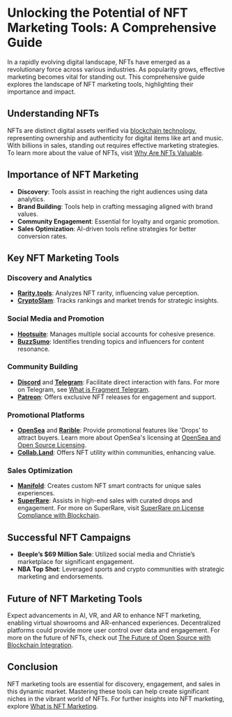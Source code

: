 # Unlocking the Potential of NFT Marketing Tools: A Comprehensive Guide

In a rapidly evolving digital landscape, NFTs have emerged as a revolutionary force across various industries. As popularity grows, effective marketing becomes vital for standing out. This comprehensive guide explores the landscape of NFT marketing tools, highlighting their importance and impact.

## Understanding NFTs

NFTs are distinct digital assets verified via [blockchain technology](https://www.license-token.com/wiki/what-is-blockchain), representing ownership and authenticity for digital items like art and music. With billions in sales, standing out requires effective marketing strategies. To learn more about the value of NFTs, visit [Why Are NFTs Valuable](https://www.license-token.com/wiki/why-are-nf-ts-valuable).

## Importance of NFT Marketing

- **Discovery**: Tools assist in reaching the right audiences using data analytics.
- **Brand Building**: Tools help in crafting messaging aligned with brand values.
- **Community Engagement**: Essential for loyalty and organic promotion.
- **Sales Optimization**: AI-driven tools refine strategies for better conversion rates.

## Key NFT Marketing Tools

### Discovery and Analytics
- **[Rarity.tools](https://rarity.tools/)**: Analyzes NFT rarity, influencing value perception.
- **[CryptoSlam](https://cryptoslam.io/)**: Tracks rankings and market trends for strategic insights.

### Social Media and Promotion
- **[Hootsuite](https://hootsuite.com/)**: Manages multiple social accounts for cohesive presence.
- **[BuzzSumo](https://buzzsumo.com/)**: Identifies trending topics and influencers for content resonance.

### Community Building
- **[Discord](https://discord.com/)** and **[Telegram](https://telegram.org/)**: Facilitate direct interaction with fans. For more on Telegram, see [What is Fragment Telegram](https://www.license-token.com/wiki/what-is-fragment-telegram).
- **[Patreon](https://www.patreon.com/)**: Offers exclusive NFT releases for engagement and support.

### Promotional Platforms
- **[OpenSea](https://opensea.io/)** and **[Rarible](https://rarible.com/)**: Provide promotional features like 'Drops' to attract buyers. Learn more about OpenSea's licensing at [OpenSea and Open Source Licensing](https://www.license-token.com/wiki/open-sea-and-open-source-licensing).
- **[Collab.Land](https://collab.land/)**: Offers NFT utility within communities, enhancing value.

### Sales Optimization
- **[Manifold](https://www.manifold.xyz/)**: Creates custom NFT smart contracts for unique sales experiences.
- **[SuperRare](https://superrare.com/)**: Assists in high-end sales with curated drops and engagement. For more on SuperRare, visit [SuperRare on License Compliance with Blockchain](https://www.license-token.com/wiki/super-rare-on-license-compliance-with-blockchain).

## Successful NFT Campaigns

- **Beeple’s $69 Million Sale**: Utilized social media and Christie’s marketplace for significant engagement.
- **NBA Top Shot**: Leveraged sports and crypto communities with strategic marketing and endorsements.

## Future of NFT Marketing Tools

Expect advancements in AI, VR, and AR to enhance NFT marketing, enabling virtual showrooms and AR-enhanced experiences. Decentralized platforms could provide more user control over data and engagement. For more on the future of NFTs, check out [The Future of Open Source with Blockchain Integration](https://www.license-token.com/wiki/the-future-of-open-source-with-blockchain-integration).

## Conclusion

NFT marketing tools are essential for discovery, engagement, and sales in this dynamic market. Mastering these tools can help create significant niches in the vibrant world of NFTs. For further insights into NFT marketing, explore [What is NFT Marketing](https://www.license-token.com/wiki/what-is-nft-marketing).